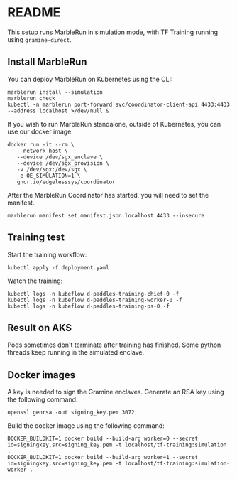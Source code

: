 # README

This setup runs MarbleRun in simulation mode, with TF Training running using `gramine-direct`.

## Install MarbleRun

You can deploy MarbleRun on Kubernetes using the CLI:
```shell
marblerun install --simulation
marblerun check
kubectl -n marblerun port-forward svc/coordinator-client-api 4433:4433 --address localhost >/dev/null &
```

If you wish to run MarbleRun standalone, outside of Kubernetes, you can use our docker image:
```shell
docker run -it --rm \
   --network host \
   --device /dev/sgx_enclave \
   --device /dev/sgx_provision \
   -v /dev/sgx:/dev/sgx \
   -e OE_SIMULATION=1 \
   ghcr.io/edgelesssys/coordinator
```

After the MarbleRun Coordinator has started, you will need to set the manifest.
```shell
marblerun manifest set manifest.json localhost:4433 --insecure
```

## Training test

Start the training workflow:
```shell
kubectl apply -f deployment.yaml
```

Watch the training:
```shell
kubectl logs -n kubeflow d-paddles-training-chief-0 -f
kubectl logs -n kubeflow d-paddles-training-worker-0 -f
kubectl logs -n kubeflow d-paddles-training-ps-0 -f
```

## Result on AKS

Pods sometimes don't terminate after training has finished.
Some python threads keep running in the simulated enclave.

## Docker images

A key is needed to sign the Gramine enclaves.
Generate an RSA key using the following command:
```shell
openssl genrsa -out signing_key.pem 3072
```

Build the docker image using the following command:
```shell
DOCKER_BUILDKIT=1 docker build --build-arg worker=0 --secret id=signingkey,src=signing_key.pem -t localhost/tf-training:simulation .
DOCKER_BUILDKIT=1 docker build --build-arg worker=1 --secret id=signingkey,src=signing_key.pem -t localhost/tf-training:simulation-worker .
```


